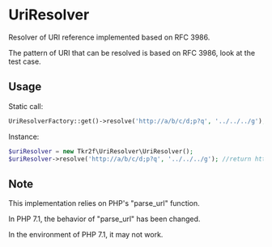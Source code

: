 # UriResolver

Resolver of URI reference implemented based on RFC 3986. 

The pattern of URI that can be resolved is based on RFC 3986, look at the test case.

## Usage

Static call:

```php
UriResolverFactory::get()->resolve('http://a/b/c/d;p?q', '../../../g'); //return http://a/g
```

Instance:

```php
$uriResolver = new Tkr2f\UriResolver\UriResolver();
$uriResolver->resolve('http://a/b/c/d;p?q', '../../../g'); //return http://a/g
```

## Note

This implementation relies on PHP's "parse_url" function.

In PHP 7.1, the behavior of "parse_url" has been changed.

In the environment of PHP 7.1, it may not work.
